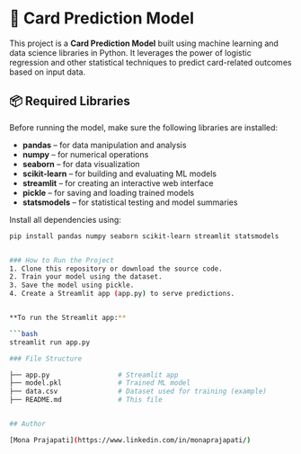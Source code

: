 # 🧠 Card Prediction Model

This project is a **Card Prediction Model** built using machine learning and data science libraries in Python. It leverages the power of logistic regression and other statistical techniques to predict card-related outcomes based on input data.

## 📦 Required Libraries

Before running the model, make sure the following libraries are installed:

- **pandas** – for data manipulation and analysis  
- **numpy** – for numerical operations  
- **seaborn** – for data visualization  
- **scikit-learn** – for building and evaluating ML models  
- **streamlit** – for creating an interactive web interface  
- **pickle** – for saving and loading trained models  
- **statsmodels** – for statistical testing and model summaries  

Install all dependencies using:

```bash
pip install pandas numpy seaborn scikit-learn streamlit statsmodels


### How to Run the Project
1. Clone this repository or download the source code.
2. Train your model using the dataset.
3. Save the model using pickle.
4. Create a Streamlit app (app.py) to serve predictions.


**To run the Streamlit app:**

```bash
streamlit run app.py

### File Structure

├── app.py                 # Streamlit app
├── model.pkl              # Trained ML model
├── data.csv               # Dataset used for training (example)
├── README.md              # This file


## Author

[Mona Prajapati](https://www.linkedin.com/in/monaprajapati/)

